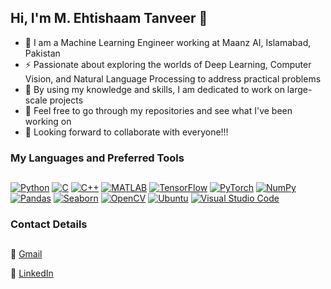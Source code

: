## Hi, I'm M. Ehtishaam Tanveer 👋

- 💬 I am a Machine Learning Engineer working at Maanz AI, Islamabad, Pakistan
- ⚡ Passionate about exploring the worlds of Deep Learning, Computer Vision, and Natural Language Processing to address practical problems
- 🌱 By using my knowledge and skills, I am dedicated to work on large-scale projects
- 🔭 Feel free to go through my repositories and see what I've been working on
- 🤔 Looking forward to collaborate with everyone!!!

### My Languages and Preferred Tools
##

[![Python](https://img.shields.io/badge/Python-3776AB?style=flat-square&logo=python&logoColor=white)](https://www.python.org)
[![C](https://img.shields.io/badge/C-%2300599C.svg?style=flat-square&logo=c&logoColor=white)](https://en.wikipedia.org/wiki/C_(programming_language))
[![C++](https://img.shields.io/badge/C++-%2300599C.svg?style=flat-square&logo=cplusplus&logoColor=white)](https://en.wikipedia.org/wiki/C%2B%2B)
[![MATLAB](https://img.shields.io/badge/MATLAB-%230076A8.svg?style=flat-square&logo=matlab&logoColor=white)](https://www.mathworks.com/products/matlab.html)
[![TensorFlow](https://img.shields.io/badge/TensorFlow-FF6F00?style=flat-square&logo=tensorflow&logoColor=white)](https://www.tensorflow.org)
[![PyTorch](https://img.shields.io/badge/PyTorch-%23EE4C2C.svg?style=flat-square&logo=pytorch&logoColor=white)](https://pytorch.org/)
[![NumPy](https://img.shields.io/badge/Numpy-%23013243.svg?style=flat-square&logo=numpy&logoColor=white)](https://numpy.org/)
[![Pandas](https://img.shields.io/badge/pandas-%23150458.svg?style=flat-square&logo=pandas&logoColor=white)](https://pandas.pydata.org/)
[![Seaborn](https://img.shields.io/badge/Seaborn-%234C78A8.svg?style=flat-square&logo=seaborn&logoColor=white)](https://seaborn.pydata.org/)
[![OpenCV](https://img.shields.io/badge/OpenCV-%235C3EE8.svg?style=flat-square&logo=opencv&logoColor=white)](https://opencv.org/)
[![Ubuntu](https://img.shields.io/badge/Ubuntu-E95420?style=flat-square&logo=ubuntu&logoColor=white)](https://ubuntu.com/)
[![Visual Studio Code](https://img.shields.io/badge/Visual_Studio_Code-0078D7?style=flat-square&logo=visual-studio-code&logoColor=white)](https://code.visualstudio.com/)


### Contact Details
##
📧 [Gmail](mailto:ehtishaan.lawa@gmail.com)

🔗 [LinkedIn](https://www.linkedin.com/in/ehtishaam-tanveer-64b78624a/)

<!--
**EhtishaamTanveer/EhtishaamTanveer** is a ✨ _special_ ✨ repository because its `README.md` (this file) appears on your GitHub profile.

Here are some ideas to get you started:

- 🔭 I’m currently working on ...
- 🌱 I’m currently learning ...
- 👯 I’m looking to collaborate on ...
- 🤔 I’m looking for help with ...
- 💬 Ask me about ...
- 📫 How to reach me: ...
- 😄 Pronouns: ...
- ⚡ Fun fact: ...
-->
